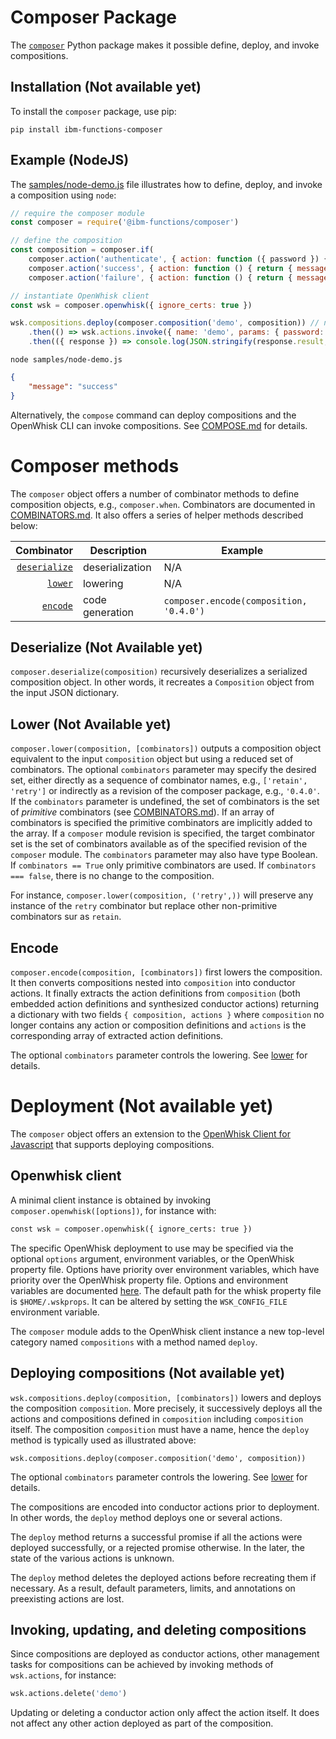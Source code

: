 # Composer Package

The [`composer`](../src/composer/composer.py) Python package makes it possible define, deploy, and invoke compositions.

## Installation (**Not available yet**)

To install the `composer` package, use pip:
```
pip install ibm-functions-composer
```

## Example (NodeJS)

The [samples/node-demo.js](../samples/node-demo.js) file illustrates how to define, deploy, and invoke a composition using `node`:
```javascript
// require the composer module
const composer = require('@ibm-functions/composer')

// define the composition
const composition = composer.if(
    composer.action('authenticate', { action: function ({ password }) { return { value: password === 'abc123' } } }),
    composer.action('success', { action: function () { return { message: 'success' } } }),
    composer.action('failure', { action: function () { return { message: 'failure' } } }))

// instantiate OpenWhisk client
const wsk = composer.openwhisk({ ignore_certs: true })

wsk.compositions.deploy(composer.composition('demo', composition)) // name and deploy composition
    .then(() => wsk.actions.invoke({ name: 'demo', params: { password: 'abc123' }, blocking: true })) // invoke composition
    .then(({ response }) => console.log(JSON.stringify(response.result, null, 4)), console.error)
```
```
node samples/node-demo.js
```
```json
{
    "message": "success"
}
```
Alternatively, the `compose` command can deploy compositions and the OpenWhisk CLI can invoke compositions. See [COMPOSE.md](COMPOSE.md) for details.

# Composer methods

The `composer` object offers a number of combinator methods to define composition objects, e.g., `composer.when`. Combinators are documented in [COMBINATORS.md](COMBINATORS.md). It also offers a series of helper methods described below:

| Combinator | Description | Example |
| --:| --- | --- |
| [`deserialize`](#deserialize) | deserialization | N/A |
| [`lower`](#lower) | lowering | N/A |
| [`encode`](#encode) | code generation | `composer.encode(composition, '0.4.0')` |

## Deserialize (**Not Available yet**)

`composer.deserialize(composition)` recursively deserializes a serialized composition object. In other words, it recreates a `Composition` object from the input JSON dictionary.

## Lower  (**Not Available yet**)

`composer.lower(composition, [combinators])` outputs a composition object equivalent to the input `composition` object but using a reduced set of combinators. The optional `combinators` parameter may specify the desired set, either directly as a sequence of combinator names, e.g., `['retain', 'retry']` or indirectly as a revision of the composer package, e.g., `'0.4.0'`. If the  `combinators` parameter is undefined, the set of combinators is the set of _primitive_ combinators (see [COMBINATORS.md](COMBINATORS.md])). If an array of combinators is specified the primitive combinators are implicitly added to the array. If a `composer` module revision is specified, the target combinator set is the set of combinators available as of the specified revision of the `composer` module. The `combinators` parameter may also have type Boolean. If `combinators == True` only primitive combinators are used. If `combinators === false`, there is no change to the composition.

For instance, `composer.lower(composition, ('retry',))` will preserve any instance of the `retry` combinator but replace other non-primitive combinators sur as `retain`.

## Encode

`composer.encode(composition, [combinators])` first lowers the composition. It then converts compositions nested into `composition` into conductor actions. It finally extracts the action definitions from `composition` (both embedded action definitions and synthesized conductor actions) returning a dictionary with two fields `{ composition, actions }` where `composition` no longer contains any action or composition definitions and `actions` is the corresponding array of extracted action definitions.

The optional `combinators` parameter controls the lowering. See [lower](#lower) for details.

# Deployment (**Not available yet**)

The `composer` object offers an extension to the [OpenWhisk Client for Javascript](https://github.com/apache/incubator-openwhisk-client-js) that supports deploying compositions.

## Openwhisk client

A minimal client instance is obtained by invoking `composer.openwhisk([options])`, for instance with:
```Python
const wsk = composer.openwhisk({ ignore_certs: true })

```
The specific OpenWhisk deployment to use may be specified via the optional `options` argument, environment variables, or the OpenWhisk property file. Options have priority over environment variables, which have priority over the OpenWhisk property file. Options and environment variables are documented [here](https://github.com/apache/incubator-openwhisk-client-js#constructor-options). The default path for the whisk property file is `$HOME/.wskprops`. It can be altered by setting the `WSK_CONFIG_FILE` environment variable.

The `composer` module adds to the OpenWhisk client instance a new top-level category named `compositions` with a method named `deploy`.

## Deploying compositions (**Not available yet**)

`wsk.compositions.deploy(composition, [combinators])` lowers and deploys the composition `composition`. More precisely, it successively deploys all the actions and compositions defined in `composition` including `composition` itself. The composition `composition` must have a name, hence the `deploy` method is typically used as illustrated above:
```
wsk.compositions.deploy(composer.composition('demo', composition))
```

The optional `combinators` parameter controls the lowering. See [lower](#lower) for details.

The compositions are encoded into conductor actions prior to deployment. In other words, the `deploy` method deploys one or several actions.

The `deploy` method returns a successful promise if all the actions were deployed successfully, or a rejected promise otherwise. In the later, the state of the various actions is unknown.

The `deploy` method deletes the deployed actions before recreating them if necessary. As a result, default parameters, limits, and annotations on preexisting actions are lost.

## Invoking, updating, and deleting compositions

Since compositions are deployed as conductor actions, other management tasks for compositions can be achieved by invoking methods of `wsk.actions`, for instance:
```Python
wsk.actions.delete('demo')
```
Updating or deleting a conductor action only affect the action itself. It does not affect any other action deployed as part of the composition.
